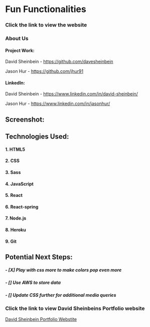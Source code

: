 # **Fun Functionalities**

### Click the link to view the website

<!-- [Fun Functionalities Webstite](http://www.davidsheinbeinportfolio.com/) -->

### About Us

#### Project Work:

David Sheinbein - https://github.com/davesheinbein

Jason Hur - https://github.com/jhur91

#### LinkedIn:

David Sheinbein - https://www.linkedin.com/in/david-sheinbein/

Jason Hur - https://www.linkedin.com/in/jasonhur/

<!-- #### Full-Stack Software Engineering Skills:

HTML5 | CSS | JavaScript | Express | Node.js | Django | Mongoose | MongoDB | Python | PostreSQL | React | React-spring | Animations | Axios | Nodemailer

#### Developer Tools:

Git | GitHub | MongoDB Atlas | Postman | Heroku | Namecheap | AWS | Third Party APIs

#### Project Management Skills:

Scheduling | Timeline Management | Research | Teamwork |

#### Creative Skills:

Wireframing | Web Design | Google Fonts -->

<!-- ### Dependency

- npm i

- npm install

- npm install

- npm install -->

## Screenshot:

<!-- ![Home Page Sceenshot](screenshots/portfolio-screenshot.png)

[Home Page Sceenshot](https://imgur.com/UE1XA40) -->

## Technologies Used:

#### 1. HTML5

#### 2. CSS

#### 3. Sass

#### 4. JavaScript

#### 5. React

#### 6. React-spring

#### 7. Node.js

#### 8. Heroku

#### 9. Git

## Potential Next Steps:

##### - [X] Play with css more to make colors pop even more

##### - [] Use AWS to store data

##### - [] Update CSS further for additional media queries

### Click the link to view David Sheinbeins Portfolio website

[David Sheinbein Portfolio Webstite](http://www.davidsheinbeinportfolio.com/)

<!-- ### Click the link to view Jason Hur Portfolio website -->

<!-- [Jason Hur Portfolio Webstite]()  -->
